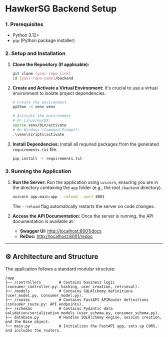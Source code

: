 # HawkerSG Backend Setup

### 1. Prerequisites

* Python 3.12+
* `pip` (Python package installer)

### 2. Setup and Installation

1.  **Clone the Repository (If applicable):**
    ```bash
    git clone [your-repo-link]
    cd [your-repo-name]/backend
    ```

2.  **Create and Activate a Virtual Environment:**
    It's crucial to use a virtual environment to isolate project dependencies.

    ```bash
    # Create the environment
    python -m venv venv 
    
    # Activate the environment
    # On Linux/macOS:
    source venv/bin/activate
    # On Windows (Command Prompt):
    .\venv\Scripts\activate
    ```

3.  **Install Dependencies:**
    Install all required packages from the generated `requirements.txt` file.

    ```bash
    pip install -r requirements.txt
    ```

### 3. Running the Application

1.  **Run the Server:**
    Run the application using `uvicorn`, ensuring you are in the directory *containing* the `app` folder (e.g., the root `/backend` directory).

    ```bash
    uvicorn app.main:app --reload --port 8001
    ```
    The `--reload` flag automatically restarts the server on code changes.

2.  **Access the API Documentation:**
    Once the server is running, the API documentation is available at:
    * **Swagger UI:** [http://localhost:8001/docs](http://localhost:8001/docs)
    * **ReDoc:** [http://localhost:8001/redoc](http://localhost:8001/redoc)

***

## ⚙️ Architecture and Structure

The application follows a standard modular structure:
```
/app
├── /controllers        # Contains business logic (consumer_controller.py: hashing, user creation, retrieval).
├── /models             # Contains SQLAlchemy definitions (user_model.py, consumer_model.py).
├── /routes             # Contains FastAPI APIRouter definitions (consumer_route.py: API endpoints).
├── /schemas            # Contains Pydantic data validation/serialization models (user_schema.py, consumer_schema.py).
├── database.py         # Handles SQLAlchemy engine, session creation, and the Base object.
└── main.py             # Initializes the FastAPI app, sets up CORS, and includes the routers.
```